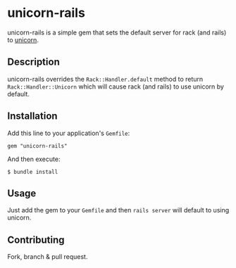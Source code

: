 # unicorn-rails

unicorn-rails is a simple gem that sets the default server for rack (and rails) to [unicorn](http://unicorn.bogomips.org/).

## Description

unicorn-rails overrides the `Rack::Handler.default` method to return `Rack::Handler::Unicorn` which will cause rack (and
rails) to use unicorn by default.

## Installation

Add this line to your application's `Gemfile`:

    gem "unicorn-rails"

And then execute:

    $ bundle install

## Usage

Just add the gem to your `Gemfile` and then `rails server` will default to using unicorn.

## Contributing

Fork, branch & pull request.
